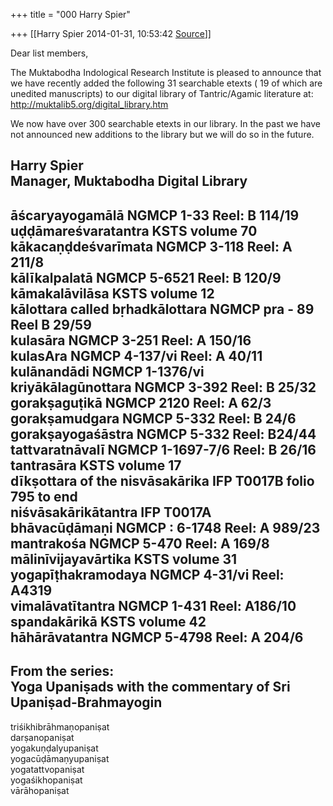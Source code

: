 +++
title = "000 Harry Spier"

+++
[[Harry Spier	2014-01-31, 10:53:42 [Source](https://groups.google.com/g/samskrita/c/fo-IGhPB6b0)]]



Dear list members,  
  
The Muktabodha Indological Research Institute is pleased to announce that we have recently added the following 31 searchable etexts ( 19 of which are unedited manuscripts) to our digital library of Tantric/Agamic literature at: <http://muktalib5.org/digital_library.htm>  
  
We now have over 300 searchable etexts in our library. In the past we have not announced new additions to the library but we will do so in the future.  
  
Harry Spier  
Manager, Muktabodha Digital Library  
----------------------------------  
āścaryayogamālā NGMCP 1-33 Reel: B 114/19  
uḍḍāmareśvaratantra KSTS volume 70  
kākacaṇḍdeśvarīmata NGMCP 3-118 Reel: A 211/8  
kālīkalpalatā NGMCP 5-6521 Reel: B 120/9  
kāmakalāvilāsa KSTS volume 12  
kālottara called bṛhadkālottara NGMCP pra - 89 Reel B 29/59  
kulasāra NGMCP 3-251 Reel: A 150/16  
kulasAra NGMCP 4-137/vi Reel: A 40/11  
kulānandādi NGMCP 1-1376/vi  
kriyākālagūnottara NGMCP 3-392 Reel: B 25/32  
gorakṣaguṭikā NGMCP 2120 Reel: A 62/3  
gorakṣamudgara NGMCP 5-332 Reel: B 24/6  
gorakṣayogaśāstra NGMCP 5-332 Reel: B24/44  
tattvaratnāvalī NGMCP 1-1697-7/6 Reel: B 26/16  
tantrasāra KSTS volume 17  
dīkṣottara of the nisvāsakārika IFP T0017B folio 795 to end  
niśvāsakārikātantra IFP T0017A  
bhāvacūḍāmaṇi NGMCP : 6-1748 Reel: A 989/23  
mantrakośa NGMCP 5-470 Reel: A 169/8  
mālinīvijayavārtika KSTS volume 31  
yogapīṭhakramodaya NGMCP 4-31/vi Reel: A4319  
vimalāvatītantra NGMCP 1-431 Reel: A186/10  
spandakārikā KSTS volume 42  
hāhārāvatantra NGMCP 5-4798 Reel: A 204/6  
------  
From the series:  
Yoga Upaniṣads with the commentary of Sri Upaniṣad-Brahmayogin  
------  
triśikhibrāhmaṇopaniṣat  
darṣanopaniṣat  
yogakuṇḍalyupaniṣat  
yogacūḍāmaṇyupaniṣat  
yogatattvopaniṣat  
yogaśikhopaniṣat  
vārāhopaniṣat  
  
  

